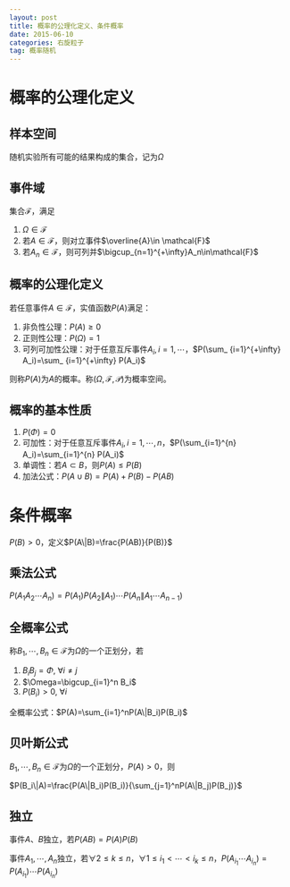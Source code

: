 ```yaml
---
layout: post
title: 概率的公理化定义、条件概率
date: 2015-06-10
categories: 右旋粒子
tag: 概率随机
---
```


# 概率的公理化定义

## 样本空间

随机实验所有可能的结果构成的集合，记为$\Omega$

## 事件域

集合$\mathcal{F}$，满足

1. $\Omega\in \mathcal{F}$
2. 若$A\in\mathcal{F}$，则对立事件$\overline{A}\in \mathcal{F}$
3. 若$A_n\in\mathcal{F}$，则可列并$\bigcup_{n=1}^{+\infty}A_n\in\mathcal{F}$

## 概率的公理化定义

若任意事件$A\in\mathcal{F}$，实值函数$P(A)$满足：

1. 非负性公理：$P(A)\ge 0$
2. 正则性公理：$P(\Omega)=1$
3. 可列可加性公理：对于任意互斥事件$A_i, i=1,\cdots$，$P(\sum_ {i=1}^{+\infty} A_i)=\sum_ {i=1}^{+\infty} P(A_i)$

则称$P(A)$为$A$的概率。称$(\Omega,\mathcal{F},\mathcal{P})$为概率空间。

## 概率的基本性质

1. $P(\Phi)=0$
2. 可加性：对于任意互斥事件$A_i, i=1,\cdots,n$，$P(\sum_{i=1}^{n} A_i)=\sum_{i=1}^{n} P(A_i)$
3. 单调性：若$A\subset B$，则$P(A)\le P(B)$
4. 加法公式：$P(A\cup B)=P(A)+P(B)-P(AB)$

# 条件概率

$P(B)>0$，定义$P(A\|B)=\frac{P(AB)}{P(B)}$

## 乘法公式

$P(A_1A_2\cdots A_n)=P(A_1)P(A_2\|A_1)\cdots P(A_n\|A_1\cdots A_{n-1})$

## 全概率公式

称$B_1,\cdots,B_n\in\mathcal{F}$为$\Omega$的一个正划分，若

1. $B_iB_j=\Phi$, $\forall i\neq j$
2. $\Omega=\bigcup_{i=1}^n B_i$
3. $P(B_i)>0$, $\forall i$

全概率公式：$P(A)=\sum_{i=1}^nP(A\|B_i)P(B_i)$

## 贝叶斯公式

$B_1,\cdots,B_n\in\mathcal{F}$为$\Omega$的一个正划分，$P(A)>0$，则

$P(B_i\|A)=\frac{P(A\|B_i)P(B_i)}{\sum_{j=1}^nP(A\|B_j)P(B_j)}$

## 独立

事件$A$、$B$独立，若$P(AB)=P(A)P(B)$

事件$A_1,\cdots,A_n$独立，若$\forall 2\le k\le n$，$\forall 1\le i_1<\cdots<i_k\le n$，$P(A_{i_1}\cdots A_{i_n})=P(A_{i_1})\cdots P(A_{i_n})$
